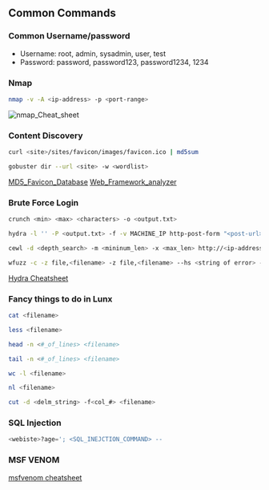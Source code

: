 ## **Common Commands**

### **Common Username/password**
- Username: root, admin, sysadmin, user, test
- Password: password, password123, password1234, 1234

### **Nmap**
```bash
nmap -v -A <ip-address> -p <port-range>
```
![nmap_Cheat_sheet](https://external-content.duckduckgo.com/iu/?u=https%3A%2F%2Fsecurityonline.info%2Fwp-content%2Fuploads%2F2017%2F08%2Fnmap.png&f=1&nofb=1&ipt=5ab6028ec932ef96018cb00657dc4100175e4674b98cb998b3cfc36e89bdeff5&ipo=images)

### **Content Discovery**
```bash
curl <site>/sites/favicon/images/favicon.ico | md5sum

gobuster dir --url <site> -w <wordlist>
```
[MD5_Favicon_Database](https://wiki.owasp.org/index.php/OWASP_favicon_database)
[Web_Framework_analyzer](https://www.wappalyzer.com/)

### **Brute Force Login**
```bash
crunch <min> <max> <characters> -o <output.txt>

hydra -l '' -P <output.txt> -f -v MACHINE_IP http-post-form "<post-url>:<input_name>=^PASS^:<Error_Result>" -s <port_Name>

cewl -d <depth_search> -m <mininum_len> -x <max_len> http://<ip-address> -w <output.txt>

wfuzz -c -z file,<filename> -z file,<filename> --hs <string of error> -u <login_page_location> -d <username=FUZZ&password=FUZ2Z>
```
[Hydra Cheatsheet](https://github.com/frizb/Hydra-Cheatsheet)


### **Fancy things to do in Lunx**
```bash
cat <filename>

less <filename>

head -n <#_of_lines> <filename>

tail -n <#_of_lines> <filename>

wc -l <filename>

nl <filename>

cut -d <delm_string> -f<col_#> <filename>
```

### **SQL Injection**
```sql
<webiste>?age='; <SQL_INEJCTION_COMMAND> -- 
```

### **MSF VENOM**
[msfvenom cheatsheet](https://github.com/frizb/MSF-Venom-Cheatsheet)